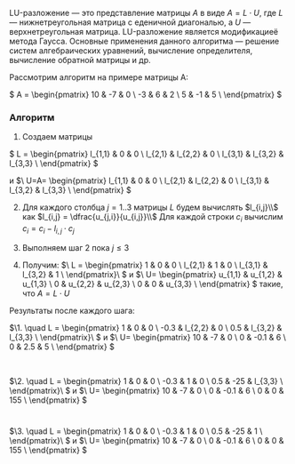 LU-разложение — это представление матрицы $A$ в виде $A=L\cdot U,$ где $L$ — нижнетреугольная матрица с еденичной диагональю, а $U$ — верхнетреугольная матрица. LU-разложение является модификациеё метода Гаусса. Основные применения данного алгоритма — решение систем алгебраических уравнений, вычисление определителя, вычисление обратной матрицы и др.


Рассмотрим алгоритм на примере матрицы A:

$
A = 
    \begin{pmatrix}
        10  & -7 & 0  \\
        -3 & 6 & 2  \\
        5 & -1 & 5  \\
    \end{pmatrix}
$

### Алгоритм

1. Создаем матрицы

$
L = 
    \begin{pmatrix}
        l_{1,1} & 0 & 0  \\
        l_{2,1} & l_{2,2} & 0  \\
        l_{3,1} & l_{3,2} & l_{3,3}  \\
    \end{pmatrix}
$

и
$\\
U=A= 
   \begin{pmatrix}
        l_{1,1} & 0 & 0  \\
        l_{2,1} & l_{2,2} & 0  \\
        l_{3,1} & l_{3,2} & l_{3,3}  \\
    \end{pmatrix}
$

2. Для каждого столбца $j=1..3$ матрицы $L$ будем вычислять $l_{i,j}\\$ 
как $l_{i,j} = \dfrac{u_{j,i}}{u_{i,j}}\\$
Для каждой строки $c_i$ вычислим $c_i = c_i-l_{i,j}\cdot c_j$

3. Выполняем шаг 2 пока $j\leq 3$
4. Получим:
$\\
L = 
    \begin{pmatrix}
        1 & 0 & 0  \\
        l_{2,1} & 1 & 0  \\
        l_{3,1} & l_{3,2} & 1  \\
    \end{pmatrix}\\
$
и
$\\
U=
   \begin{pmatrix}
        u_{1,1} & u_{1,2} & u_{1,3}  \\
        0 & u_{2,2} & u_{2,3}  \\
        0 & 0 & u_{3,3}  \\
    \end{pmatrix}
$
такие, что $A=L\cdot U$

Результаты после каждого шага:

$\\1. \quad
L = 
    \begin{pmatrix}
        1 & 0 & 0  \\
        -0.3 & l_{2,2} & 0  \\
        0.5 & l_{3,2} & l_{3,3}  \\
    \end{pmatrix}\\
$
и
$\\
U=
   \begin{pmatrix}
        10 & -7 & 0  \\
        0 & -0.1 & 6  \\
        0 & 2.5 & 5  \\
    \end{pmatrix}
$

$$ \ $$

$\\2. \quad
L = 
    \begin{pmatrix}
        1 & 0 & 0  \\
        -0.3 & 1 & 0  \\
        0.5 & -25 & l_{3,3}  \\
    \end{pmatrix}\\
$
и
$\\
U=
   \begin{pmatrix}
        10 & -7 & 0  \\
        0 & -0.1 & 6  \\
        0 & 0 & 155  \\
    \end{pmatrix}
$
$$ \ $$

$\\3. \quad
L = 
    \begin{pmatrix}
        1 & 0 & 0  \\
        -0.3 & 1 & 0  \\
        0.5 & -25 & 1  \\
    \end{pmatrix}\\
$
и
$\\
U=
   \begin{pmatrix}
        10 & -7 & 0  \\
        0 & -0.1 & 6  \\
        0 & 0 & 155  \\
    \end{pmatrix}
$